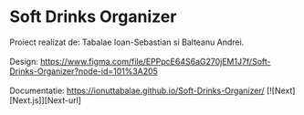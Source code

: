 # Soft Drinks Organizer

Proiect realizat de: Tabalae Ioan-Sebastian si Balteanu Andrei.
\
\
Design: https://www.figma.com/file/EPPpcE64S6aG270jEM1J7f/Soft-Drinks-Organizer?node-id=101%3A205 \
\
Documentatie: https://ionuttabalae.github.io/Soft-Drinks-Organizer/
 [![Next][Next.js]][Next-url]
